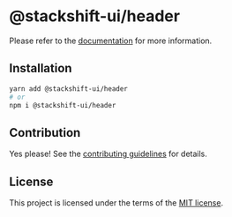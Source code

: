 # @stackshift-ui/header

Please refer to the [documentation](https://stackshift-ui.webriq.com/docs/components/header) for more information.

## Installation

```sh
yarn add @stackshift-ui/header
# or
npm i @stackshift-ui/header
```

## Contribution

Yes please! See the
[contributing guidelines](https://github.com/stackshift-ui/components/master/CONTRIBUTING.md)
for details.

## License

This project is licensed under the terms of the
[MIT license](https://github.com/stackshift-ui/components/master/LICENSE).
